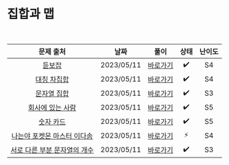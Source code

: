 # 집합과 맵

<br>

|                               문제 출처                               |    날짜    |          풀이          | 상태 | 난이도 |
| :-------------------------------------------------------------------: | :--------: | :--------------------: | :--: | :----: |
|            [듣보잡](https://www.acmicpc.net/problem/1764)             | 2023/05/11 | [바로가기](./1764.js)  |  ✔️  |   S4   |
|          [대칭 차집합](https://www.acmicpc.net/problem/1269)          | 2023/05/11 | [바로가기](./1269.js)  |  ✔️  |   S4   |
|         [문자열 집합](https://www.acmicpc.net/problem/14425)          | 2023/05/11 | [바로가기](./14425.js) |  ✔️  |   S3   |
|       [회사에 있는 사람](https://www.acmicpc.net/problem/7785)        | 2023/05/11 | [바로가기](./7785.js)  |  ✔️  |   S5   |
|          [숫자 카드](https://www.acmicpc.net/problem/10815)           | 2023/05/11 | [바로가기](./10815.js) |  ✔️  |   S5   |
|  [나는야 포켓몬 마스터 이다솜](https://www.acmicpc.net/problem/1620)  | 2023/05/11 | [바로가기](./1620.js)  |  ⚡  |   S4   |
| [서로 다른 부분 문자열의 개수](https://www.acmicpc.net/problem/11478) | 2023/05/11 | [바로가기](./11478.js) |  ✔️  |   S3   |
